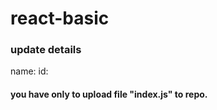 # react-basic

### update details

name:
id:

#### you have only to upload file "index.js" to repo.
